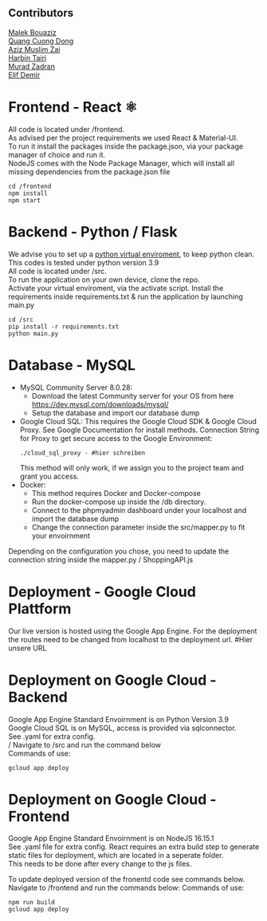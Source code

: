 ## Contributors
[Malek Bouaziz](https://github.com/malekbou)<br>
[Quang Cuong Dong](https://github.com/qd006)<br>
[Aziz Muslim Zai](https://github.com/aziz-zai)<br>
[Harbin Tairi](https://github.com/harbin-tairi)<br>
[Murad Zadran](https://github.com/Zadranm)<br>
[Elif Demir](https://github.com/ed032)<br>

# Frontend - React ⚛️
All code is located under /frontend. <br>
As advised per the project requirements we used React & Material-UI.<br>
To run it install the packages inside the package.json, via your package manager of choice and run it.<br>
NodeJS comes with the Node Package Manager, which will install all missing dependencies from the package.json file<br>

```
cd /frontend 
npm install 
npm start
```
# Backend - Python / Flask
We advise you to set up a [python virtual enviroment](https://docs.python.org/3.7/tutorial/venv.html), to keep python clean. <br>
This codes is tested under python version 3.9 <br>
All code is located under /src. <br>
To run the application on your own device, clone the repo. <br>
Activate your virtual enviroment, via the activate script.
Install the requirements inside requirements.txt & run the application by launching main.py <br>

```
cd /src
pip install -r requirements.txt     
python main.py    
```
# Database - MySQL
- MySQL Community Server 8.0.28:
    - Download the latest Community server for your OS from here https://dev.mysql.com/downloads/mysql/
    - Setup the database and import our database dump
- Google Cloud SQL:
    This requires the Google Cloud SDK & Google Cloud Proxy.
    See Google Documentation for install methods.
    Connection String for Proxy to get secure access to the Google Environment:
    ```
    ./cloud_sql_proxy - #hier schreiben
    ```
    This method will only work, if we assign you to the project team and grant you access.
- Docker:
    - This method requires Docker and Docker-compose
    - Run the docker-compose up inside the /db directory. 
    - Connect to the phpmyadmin dashboard under your localhost and import the database dump
    - Change the connection parameter inside the src/mapper.py to fit your envoirnment

Depending on the configuration you chose, you need to update the connection string inside the mapper.py / ShoppingAPI.js  


# Deployment - Google Cloud Plattform
Our live version is hosted using the Google App Engine.
For the deployment the routes need to be changed from localhost to the deployment url. #Hier unsere URL

# Deployment on Google Cloud - Backend
Google App Engine Standard Envoirnment is on Python Version 3.9 <br>
Google Cloud SQL is on MySQL, access is provided via sqlconnector. <br>
See .yaml for extra config. <br>/
Navigate to /src and run the command below<br>
Commands of use:
```
gcloud app deploy
```

# Deployment on Google Cloud - Frontend
Google App Engine Standard Envoirnment is on NodeJS 16.15.1 <br>
See .yaml file for extra config.
React requires an extra build step to generate static files for deployment, which are located in a seperate folder. <br>
This needs to be done after every change to the js files.

To update deployed version of the fronentd code see commands below.<br>
Navigate to /frontend and run the commands below:
Commands of use:
```
npm run build
gcloud app deploy
```